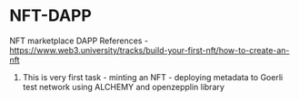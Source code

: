 # NFT-DAPP
NFT marketplace DAPP
References - https://www.web3.university/tracks/build-your-first-nft/how-to-create-an-nft
1. This is very first task - minting an NFT -  deploying  metadata to Goerli test network using ALCHEMY and openzepplin library 
